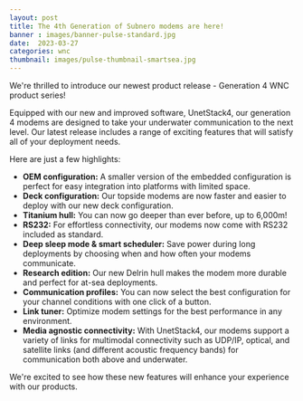 ```yaml
---
layout: post
title: The 4th Generation of Subnero modems are here!
banner : images/banner-pulse-standard.jpg
date:  2023-03-27
categories: wnc
thumbnail: images/pulse-thumbnail-smartsea.jpg
---
```


We're thrilled to introduce our newest product release - Generation 4 WNC product series! 

Equipped with our new and improved software, UnetStack4, our generation 4 modems are designed to take your underwater communication to the next level. Our latest release includes a range of exciting features that will satisfy all of your deployment needs. 


Here are just a few highlights: 

- **OEM configuration:** A smaller version of the embedded configuration is perfect for easy integration into platforms with limited space. 
- **Deck configuration:** Our topside modems are now faster and easier to deploy with our new deck configuration. 
- **Titanium hull:** You can now go deeper than ever before, up to 6,000m! 
- **RS232:** For effortless connectivity, our modems now come with RS232 included as standard. 
- **Deep sleep mode & smart scheduler:** Save power during long deployments by choosing when and how often your modems communicate. 
- **Research edition:** Our new Delrin hull makes the modem more durable and perfect for at-sea deployments. 
- **Communication profiles:** You can now select the best configuration for your channel conditions with one click of a button. 
- **Link tuner:** Optimize modem settings for the best performance in any environment. 
- **Media agnostic connectivity:** With UnetStack4, our modems support a variety of links for multimodal connectivity such as UDP/IP, optical, and satellite links (and different acoustic frequency bands) for communication both above and underwater. 

We're excited to see how these new features will enhance your experience with our products. 
 
